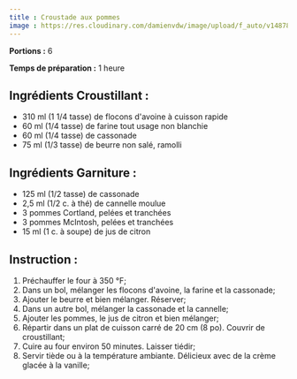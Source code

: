 ```yaml
---
title : Croustade aux pommes
image : https://res.cloudinary.com/damienvdw/image/upload/f_auto/v1487858573/recettes/Croustade-aux-pommes_kxrfi9.jpg
---
```


**Portions :** 6

**Temps de préparation :** 1 heure

## Ingrédients Croustillant :
- 310 ml (1 1/4 tasse) de flocons d'avoine à cuisson rapide
- 60 ml (1/4 tasse) de farine tout usage non blanchie
- 60 ml (1/4 tasse) de cassonade
- 75 ml (1/3 tasse) de beurre non salé, ramolli

## Ingrédients Garniture :
- 125 ml (1/2 tasse) de cassonade
- 2,5 ml (1/2 c. à thé) de cannelle moulue
- 3 pommes Cortland, pelées et tranchées
- 3 pommes McIntosh, pelées et tranchées
- 15 ml (1 c. à soupe) de jus de citron

## Instruction :
1. Préchauffer le four à 350 °F;
2. Dans un bol, mélanger les flocons d'avoine, la farine et la cassonade;
3. Ajouter le beurre et bien mélanger. Réserver;
4. Dans un autre bol, mélanger la cassonade et la cannelle;
5. Ajouter les pommes, le jus de citron et bien mélanger;
6. Répartir dans un plat de cuisson carré de 20 cm (8 po). Couvrir de croustillant;
7. Cuire au four environ 50 minutes. Laisser tiédir;
8. Servir tiède ou à la température ambiante. Délicieux avec de la crème glacée à la vanille;
